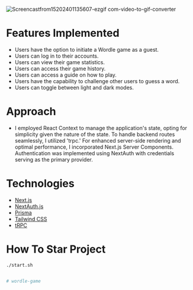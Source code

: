 ![Screencastfrom15202401135607-ezgif com-video-to-gif-converter](https://github.com/yassir58/wordle-game/assets/60141497/f5272bb5-6ee8-4bd0-9ac3-1b99d01e8307)


# Features Implemented

 * Users have the option to initiate a Wordle game as a guest.
 * Users can log in to their accounts.
 * Users can view their game statistics.
 * Users can access their game history.
 * Users can access a guide on how to play.
 * Users have the capability to challenge other users to guess a word.
 * Users can toggle between light and dark modes.

 # Approach

- I employed React Context to manage the application's state, opting for simplicity given the nature of the state. To handle backend routes seamlessly, I utilized 'trpc.' For enhanced server-side rendering and optimal performance, I incorporated Next.js Server Components. Authentication was implemented using NextAuth with credentials serving as the primary provider.

# Technologies 

- [Next.js](https://nextjs.org)
- [NextAuth.js](https://next-auth.js.org)
- [Prisma](https://prisma.io)
- [Tailwind CSS](https://tailwindcss.com)
- [tRPC](https://trpc.io)

# How To Star Project

```bash
./start.sh


# wordle-game

